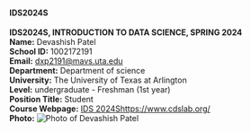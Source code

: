 #### IDS2024S

  **IDS2024S, INTRODUCTION TO DATA SCIENCE, SPRING 2024**       
**Name:** Devashish Patel  
**School ID:** 1002172191  
**Email:** dxp2191@mavs.uta.edu  
**Department:** Department of science  
**University:** The University of Texas at Arlington  
**Level:** undergraduate  - Freshman (1st year)  
**Position Title:** Student  
**Course Webpage:** [IDS 2024S](https://www.cdslab.org/)https://www.cdslab.org/  
**Photo:**  ![Photo of Devashish Patel](https://th.bing.com/th/id/OIP.o1MbAtppLgYcrWwd5Aaf_QAAAA?rs=1&pid=ImgDetMain)



 
